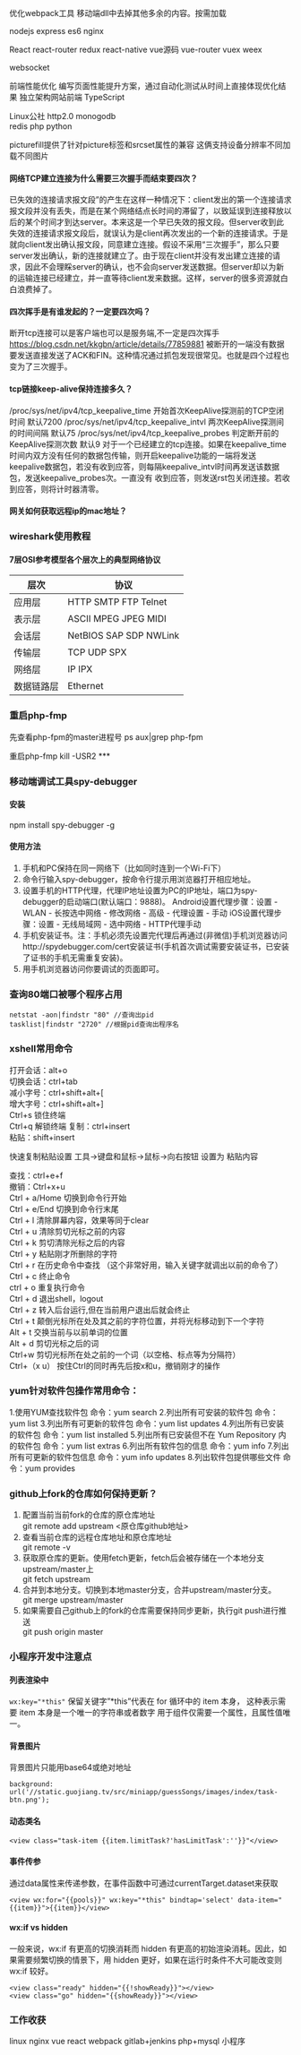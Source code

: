 优化webpack工具 
移动端dll中去掉其他多余的内容。按需加载



nodejs express
es6 nginx

React react-router redux react-native
vue源码 vue-router vuex weex

websocket  

前端性能优化 编写页面性能提升方案，通过自动化测试从时间上直接体现优化结果
独立架构网站前端
TypeScript

Linux公社
http2.0 monogodb  
redis
php
python

picturefill提供了针对picture标签和srcset属性的兼容 这俩支持设备分辨率不同加载不同图片



#### 网络TCP建立连接为什么需要三次握手而结束要四次？
已失效的连接请求报文段”的产生在这样一种情况下：client发出的第一个连接请求报文段并没有丢失，而是在某个网络结点长时间的滞留了，以致延误到连接释放以后的某个时间才到达server。本来这是一个早已失效的报文段。但server收到此失效的连接请求报文段后，就误认为是client再次发出的一个新的连接请求。于是就向client发出确认报文段，同意建立连接。假设不采用“三次握手”，那么只要server发出确认，新的连接就建立了。由于现在client并没有发出建立连接的请求，因此不会理睬server的确认，也不会向server发送数据。但server却以为新的运输连接已经建立，并一直等待client发来数据。这样，server的很多资源就白白浪费掉了。

#### 四次挥手是有谁发起的？一定要四次吗？
断开tcp连接可以是客户端也可以是服务端,不一定是四次挥手
https://blog.csdn.net/kkgbn/article/details/77859881
被断开的一端没有数据要发送直接发送了ACK和FIN。这种情况通过抓包发现很常见。也就是四个过程也变为了三次握手。

#### tcp链接keep-alive保持连接多久？
/proc/sys/net/ipv4/tcp_keepalive_time 开始首次KeepAlive探测前的TCP空闭时间 默认7200
/proc/sys/net/ipv4/tcp_keepalive_intvl 两次KeepAlive探测间的时间间隔  默认75
/proc/sys/net/ipv4/tcp_keepalive_probes 判定断开前的KeepAlive探测次数 默认9
对于一个已经建立的tcp连接。如果在keepalive_time时间内双方没有任何的数据包传输，则开启keepalive功能的一端将发送 keepalive数据包，若没有收到应答，则每隔keepalive_intvl时间再发送该数据包，发送keepalive_probes次。一直没有 收到应答，则发送rst包关闭连接。若收到应答，则将计时器清零。

#### 网关如何获取远程ip的mac地址？




### wireshark使用教程
#### 7层OSI参考模型各个层次上的典型网络协议
|层次|协议|
|----|----|
|应用层|HTTP SMTP FTP Telnet|
|表示层|ASCII MPEG JPEG MIDI|
|会话层|NetBIOS SAP SDP NWLink|
|传输层|TCP UDP SPX|
|网络层|IP IPX|
|数据链路层|Ethernet|

### 重启php-fmp
先查看php-fpm的master进程号
ps aux|grep php-fpm

重启php-fmp
kill -USR2 ***




### 移动端调试工具spy-debugger
#### 安装
npm install spy-debugger -g  
#### 使用方法

1. 手机和PC保持在同一网络下（比如同时连到一个Wi-Fi下）
2. 命令行输入spy-debugger，按命令行提示用浏览器打开相应地址。
3. 设置手机的HTTP代理，代理IP地址设置为PC的IP地址，端口为spy-debugger的启动端口(默认端口：9888)。
Android设置代理步骤：设置 - WLAN - 长按选中网络 - 修改网络 - 高级 - 代理设置 - 手动
iOS设置代理步骤：设置 - 无线局域网 - 选中网络 - HTTP代理手动
4. 手机安装证书。注：手机必须先设置完代理后再通过(非微信)手机浏览器访问http://spydebugger.com/cert安装证书(手机首次调试需要安装证书，已安装了证书的手机无需重复安装)。
5. 用手机浏览器访问你要调试的页面即可。 


### 查询80端口被哪个程序占用
```
netstat -aon|findstr "80" //查询出pid
tasklist|findstr "2720" //根据pid查询出程序名
```

### xshell常用命令
打开会话：alt+o  
切换会话：ctrl+tab  
减小字号：ctrl+shift+alt+[  
增大字号：ctrl+shift+alt+]  
Ctrl+s 锁住终端  
Ctrl+q 解锁终端 
复制：ctrl+insert  
粘贴：shift+insert  

快速复制粘贴设置
工具->键盘和鼠标->鼠标->向右按钮  设置为 粘贴内容



查找：ctrl+e+f  
撤销：Ctrl+x+u  
Ctrl + a/Home 切换到命令行开始  
Ctrl + e/End 切换到命令行末尾  
Ctrl + l 清除屏幕内容，效果等同于clear  
Ctrl + u 清除剪切光标之前的内容  
Ctrl + k 剪切清除光标之后的内容  
Ctrl + y 粘贴刚才所删除的字符  
Ctrl + r 在历史命令中查找 （这个非常好用，输入关键字就调出以前的命令了）  
Ctrl + c 终止命令  
ctrl + o 重复执行命令  
Ctrl + d 退出shell，logout  
Ctrl + z 转入后台运行,但在当前用户退出后就会终止  
Ctrl + t 颠倒光标所在处及其之前的字符位置，并将光标移动到下一个字符  
Alt + t 交换当前与以前单词的位置  
Alt + d 剪切光标之后的词  
Ctrl+w 剪切光标所在处之前的一个词（以空格、标点等为分隔符）  
Ctrl+（x u） 按住Ctrl的同时再先后按x和u，撤销刚才的操作  



### yum针对软件包操作常用命令： 
1.使用YUM查找软件包 
命令：yum search 
2.列出所有可安装的软件包 
命令：yum list 
3.列出所有可更新的软件包 
命令：yum list updates 
4.列出所有已安装的软件包 
命令：yum list installed 
5.列出所有已安装但不在 Yum Repository 内的软件包 
命令：yum list extras 
6.列出所有软件包的信息 
命令：yum info 
7.列出所有可更新的软件包信息 
命令：yum info updates 
8.列出软件包提供哪些文件 
命令：yum provides


### github上fork的仓库如何保持更新？
1. 配置当前当前fork的仓库的原仓库地址  
git remote add upstream <原仓库github地址>
2. 查看当前仓库的远程仓库地址和原仓库地址  
git remote -v
3. 获取原仓库的更新。使用fetch更新，fetch后会被存储在一个本地分支upstream/master上  
git fetch upstream
4. 合并到本地分支。切换到本地master分支，合并upstream/master分支。  
git merge upstream/master
5. 如果需要自己github上的fork的仓库需要保持同步更新，执行git push进行推送  
git push origin master



### 小程序开发中注意点

#### 列表渲染中
`wx:key="*this"` 
保留关键字”*this”代表在 for 循环中的 item 本身，
这种表示需要 item 本身是一个唯一的字符串或者数字
用于组件仅需要一个属性，且属性值唯一。

#### 背景图片
背景图片只能用base64或绝对地址
```
background: url('//static.guojiang.tv/src/miniapp/guessSongs/images/index/task-btn.png');
```


#### 动态类名
```
<view class="task-item {{item.limitTask?'hasLimitTask':''}}"</view>
```

#### 事件传参
通过data属性来传递参数，在事件函数中可通过currentTarget.dataset来获取
```
<view wx:for="{{pools}}" wx:key="*this" bindtap='select' data-item="{{item}}">{{item}}</view>
```


#### wx:if vs hidden
一般来说，wx:if 有更高的切换消耗而 hidden 有更高的初始渲染消耗。因此，如果需要频繁切换的情景下，用 hidden 更好，如果在运行时条件不大可能改变则 wx:if 较好。
```
<view class="ready" hidden="{{!showReady}}"></view>
<view class="go" hidden="{{showReady}}"></view>
```






























### 工作收获
linux  nginx vue react webpack gitlab+jenkins php+mysql 小程序
